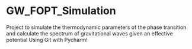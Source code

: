 # GW_FOPT_Simulation
Project to simulate the thermodynamic parameters of the phase transition and calculate the spectrum of gravitational waves given an effective potential
Using Git with Pycharm! 
